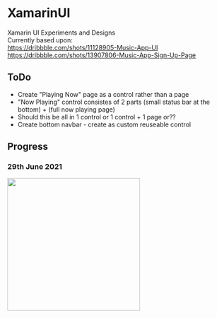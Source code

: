 # XamarinUI
Xamarin UI Experiments and Designs  
Currently based upon:  
https://dribbble.com/shots/11128905-Music-App-UI  
https://dribbble.com/shots/13907806-Music-App-Sign-Up-Page

## ToDo  
- Create "Playing Now" page as a control rather than a page
- "Now Playing" control consistes of 2 parts (small status bar at the bottom) + (full now playing page)
- Should this be all in 1 control or 1 control + 1 page or??
- Create bottom navbar - create as custom reuseable control

## Progress
### 29th June 2021
<img src="https://user-images.githubusercontent.com/43444172/123860772-43857c80-d91e-11eb-89a3-036fd9889096.jpg" width="300"/>
